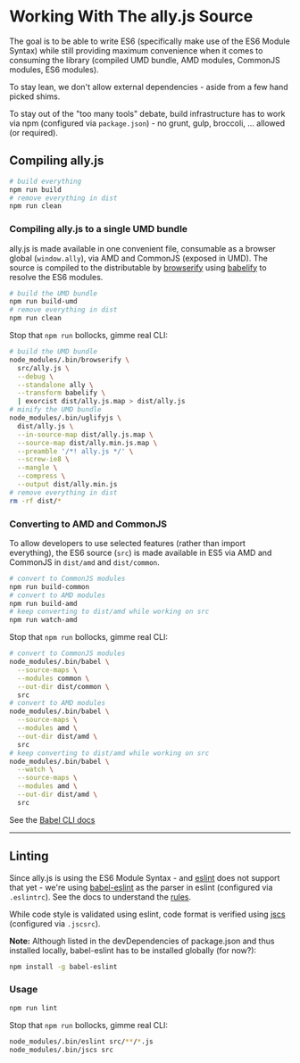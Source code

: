 # Working With The ally.js Source

The goal is to be able to write ES6 (specifically make use of the ES6 Module Syntax) while still providing maximum convenience when it comes to consuming the library (compiled UMD bundle, AMD modules, CommonJS modules, ES6 modules).

To stay lean, we don't allow external dependencies - aside from a few hand picked shims.

To stay out of the "too many tools" debate, build infrastructure has to work via npm (configured via `package.json`) - no grunt, gulp, broccoli, … allowed (or required).


## Compiling ally.js

```sh
# build everything
npm run build
# remove everything in dist
npm run clean
```

### Compiling ally.js to a single UMD bundle

ally.js is made available in one convenient file, consumable as a browser global (`window.ally`), via AMD and CommonJS (exposed in UMD). The source is compiled to the distributable by [browserify](https://github.com/substack/node-browserify) using [babelify](https://github.com/babel/babelify) to resolve the ES6 modules.

```sh
# build the UMD bundle
npm run build-umd
# remove everything in dist
npm run clean
```

Stop that `npm run` bollocks, gimme real CLI:

```sh
# build the UMD bundle
node_modules/.bin/browserify \
  src/ally.js \
  --debug \
  --standalone ally \
  --transform babelify \
  | exorcist dist/ally.js.map > dist/ally.js
# minify the UMD bundle
node_modules/.bin/uglifyjs \
  dist/ally.js \
  --in-source-map dist/ally.js.map \
  --source-map dist/ally.min.js.map \
  --preamble '/*! ally.js */' \
  --screw-ie8 \
  --mangle \
  --compress \
  --output dist/ally.min.js
# remove everything in dist
rm -rf dist/*
```

### Converting to AMD and CommonJS

To allow developers to use selected features (rather than import everything), the ES6 source (`src`) is made available in ES5 via AMD and CommonJS in `dist/amd` and `dist/common`.

```sh
# convert to CommonJS modules
npm run build-common
# convert to AMD modules
npm run build-amd
# keep converting to dist/amd while working on src
npm run watch-amd
```

Stop that `npm run` bollocks, gimme real CLI:

```sh
# convert to CommonJS modules
node_modules/.bin/babel \
  --source-maps \
  --modules common \
  --out-dir dist/common \
  src
# convert to AMD modules
node_modules/.bin/babel \
  --source-maps \
  --modules amd \
  --out-dir dist/amd \
  src
# keep converting to dist/amd while working on src
node_modules/.bin/babel \
  --watch \
  --source-maps \
  --modules amd \
  --out-dir dist/amd \
  src
```

See the [Babel CLI docs](https://babeljs.io/docs/usage/cli/)

---

## Linting

Since ally.js is using the ES6 Module Syntax - and [eslint](https://github.com/eslint/eslint) does not support that yet - we're using [babel-eslint](https://github.com/babel/babel-eslint) as the parser in eslint (configured via `.eslintrc`). See the docs to understand the [rules](http://eslint.org/docs/rules).

While code style is validated using eslint, code format is verified using [jscs](http://jscs.info/overview.html) (configured via `.jscsrc`).

**Note:** Although listed in the devDependencies of package.json and thus installed locally, babel-eslint has to be installed globally (for now?):

```sh
npm install -g babel-eslint
```

### Usage

```sh
npm run lint
```

Stop that `npm run` bollocks, gimme real CLI:

```sh
node_modules/.bin/eslint src/**/*.js
node_modules/.bin/jscs src
```
